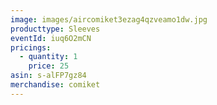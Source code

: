 ```yaml
---
image: images/aircomiket3ezag4qzveamo1dw.jpg
producttype: Sleeves
eventId: iuq6O2mCN
pricings:
  - quantity: 1
    price: 25
asin: s-alFP7gz84
merchandise: comiket
---
```

